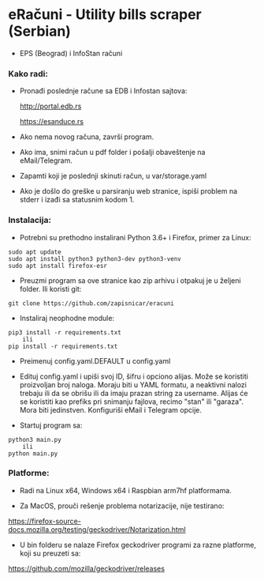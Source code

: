 # eRačuni - Utility bills scraper (Serbian)

- EPS (Beograd) i InfoStan računi

### Kako radi:

- Pronađi poslednje račune sa EDB i Infostan sajtova:
  
    http://portal.edb.rs

    https://esanduce.rs

- Ako nema novog računa, završi program.
  
- Ako ima, snimi račun u pdf folder i pošalji obaveštenje na eMail/Telegram.

- Zapamti koji je poslednji skinuti račun, u var/storage.yaml

- Ako je došlo do greške u parsiranju web stranice, ispiši problem na stderr i izađi sa statusnim kodom 1.

### Instalacija:

- Potrebni su prethodno instalirani Python 3.6+ i Firefox, primer za Linux:

```
sudo apt update
sudo apt install python3 python3-dev python3-venv
sudo apt install firefox-esr
```

- Preuzmi program sa ove stranice kao zip arhivu i otpakuj je u željeni folder. Ili koristi git:

```
git clone https://github.com/zapisnicar/eracuni
```

- Instaliraj neophodne module:

```
pip3 install -r requirements.txt
    ili
pip install -r requirements.txt
```

- Preimenuj config.yaml.DEFAULT u config.yaml

- Edituj config.yaml i upiši svoj ID, šifru i opciono alijas. Može se koristiti proizvoljan broj naloga. Moraju biti u YAML formatu, a neaktivni nalozi trebaju ili da se obrišu ili da imaju prazan string za username. Alijas će se koristiti kao prefiks pri snimanju fajlova, recimo "stan" ili "garaza". Mora biti jedinstven. Konfiguriši eMail i Telegram opcije.

- Startuj program sa:

```
python3 main.py
    ili
python main.py
```

### Platforme:

- Radi na Linux x64, Windows x64 i Raspbian arm7hf platformama.

- Za MacOS, prouči rešenje problema notarizacije, nije testirano:

https://firefox-source-docs.mozilla.org/testing/geckodriver/Notarization.html

- U bin folderu se nalaze Firefox geckodriver programi za razne platforme, koji su preuzeti sa:

https://github.com/mozilla/geckodriver/releases